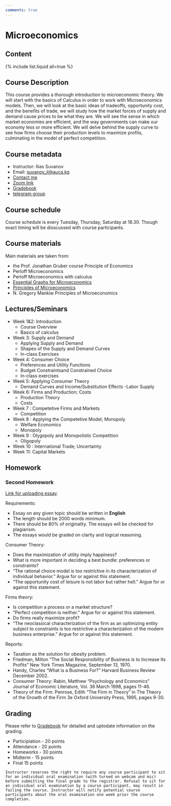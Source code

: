 ```yaml
---
comments: true
---
```


# Microeconomics

## Content
{% include list.liquid all=true %}

## Course Description
This course provides a thorough introduction to microeconomic theory. We will start with the basics of Calculus in order to work with Microeconomics models. Then, we will look at the basic ideas of tradeoffs, opportunity cost, and the benefits of trade, we will study how the market forces of supply and demand cause prices to be what they are. We will see the sense in which market economies are efficient, and the way governments can make our economy less or more efficient. We will delve behind the supply curve to see how firms choose their production levels to maximize profits, culminating in the model of perfect competition.

## Course metadata
- Instructor: Ilias Suvanov
- Email: suvanov_il@auca.kg
- [Contact me](https://t.me/ilka2019)
- [Zoom link](https://zoom.us/j/93811785966?pwd=d3I2cDlMMFRUdDFVcTJtYWhJa0hQdz09)
- [Gradebook](https://docs.google.com/spreadsheets/d/1p3BkXIsu_efolhlD7_9Ox0yWMbYO2YP-O5CXB9CToAc/edit?usp=sharing)
- [telegram group](https://t.me/joinchat/PC4ia_hXVaIxZTcy)

## Course schedule
Course schedule  is every Tuesday, Thursday, Saturday at 18.30. Though exact timing will be disscussed with course participants.

## Course materials
Main materials are taken from:
- the Prof. Jonathan Gruber course Principle of Economics
- Perloff Microeconomics
- Perloff Microeconomics with calculus
- [Essential Graphs for Microeconomics](https://ungerecon.weebly.com/uploads/2/0/8/8/2088048/essentialgraphsformicroeconomics.pdf)
- [Principles of Microeconomics](https://assets.openstax.org/oscms-prodcms/media/documents/Microeconomics2e-OP.pdf)
- N. Gregory Mankiw Principles of Microeconomics

## Lectures/Seminars

- Week 1&2: Introduction
    - Course Overview
    - Basics of calculus
- Week 3: Supply and Demand
    -   Applying Supply and Demand
    -   Shapes of the Supply and Demand Curves
    -   In-class Exercises
- Week 4: Consumer Choice
    -   Preferences and Utility Functions
    - Budget Constraintsand Constrained Choice
    - In-class exercises
- Week 5: Applying Consumer Theory
    - Demand Curves and Income/Substitution Effects
    -Labor Supply
- Week 6: Firms and Production; Costs
    -   Production Theory
    -   Costs
- Week 7 : Competetive Firms and Markets
    - Competition
- Week 8 : Applying the Competetive Model; Monopoly
    - Welfare Economics
    - Monopoly
- Week 9 : Olygopoly and Monopolistic Competition
    -   Oligopoly
- Week 10 : International Trade; Uncertainty
- Week 11: Capital Markets


## Homework

### Second Homework

[Link for uploading essay](https://forms.gle/td6uZoCVAGkEo9Zz6).

Requirements:
- Essay on any given topic should be written in **English**
- The length should be 2000 words minimum.
- There should be 80% of originality. The essays will be checked for plagiarism.
- The essays would be graded on clarity and logical reasoning.

Consumer Theory:
- Does the maximization of utility imply happiness?
- What is more important in deciding a best bundle: preferences or constraints?
- “The rational choice model is too restrictive in its characterization of individual behavior.” Argue for or against this statement.
- “The opportunity cost of leisure is not labor but rather hell.” Argue for or against this statement.

Firms theory:
- Is competition a process or a market structure?
- “Perfect competition is neither.” Argue for or against this statement.
- Do firms really maximize profit?
- “The neoclassical characterization of the firm as an optimizing entity subject to constraints is too restrictive a characterization of the modern business enterprise.” Argue for or against this statement.

Reports:
- Taxation as the solution for obesity problem.
- Friedman, Milton “The Social Responsibility of Business is to Increase Its Profits” New York Times Magazine, September 13, 1970.
- Handy, Charles “What is a Business For?” Harvard Business Review December 2002.
- Consumer Theory: Rabin, Matthew “Psychology and Economics” Journal of Economic Literature, Vol. 36 March 1998, pages 11-46.
- Theory of the Firm: Penrose, Edith “The Firm in Theory” in The Theory of the Growth of the Firm 3e Oxford University Press, 1995, pages 9-30.

## Grading

Please refer to [Gradebook](https://docs.google.com/spreadsheets/d/1p3BkXIsu_efolhlD7_9Ox0yWMbYO2YP-O5CXB9CToAc/edit?usp=sharing) for detailed and uptodate information on the grading.

- Participiation - 20 points
- Attendance - 20 points
- Homeworks - 30 points
- Midterm - 15 points
- Final 15 points

```warning
Instructor reserves the right to require any course participant to sit for an individual oral examination (with turned on webcam and mic) before submitting the final grade to the registrar. Refusal to sit for an individual oral examination by a course participant, may result in failing the course. Instructor will notify potential course participants about the oral examination one week prior the course completion.
```



